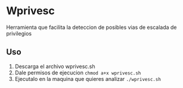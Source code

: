 # Wprivesc
Herramienta que facilita la deteccion de posibles vias de escalada de privilegios

## Uso
1. Descarga el archivo wprivesc.sh
2. Dale permisos de ejecucion
   `chmod a+x wprivesc.sh`
3. Ejecutalo en la maquina que quieres analizar
  `./wprivesc.sh`
